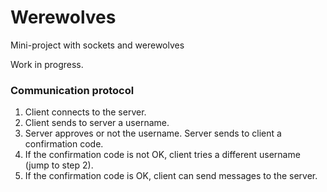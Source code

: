 # Werewolves
Mini-project with sockets and werewolves

Work in progress.

### Communication protocol
1. Client connects to the server.
2. Client sends to server a username.
3. Server approves or not the username. Server sends to client a confirmation code.
4. If the confirmation code is not OK, client tries a different username (jump to step 2).
5. If the confirmation code is OK, client can send messages to the server.
